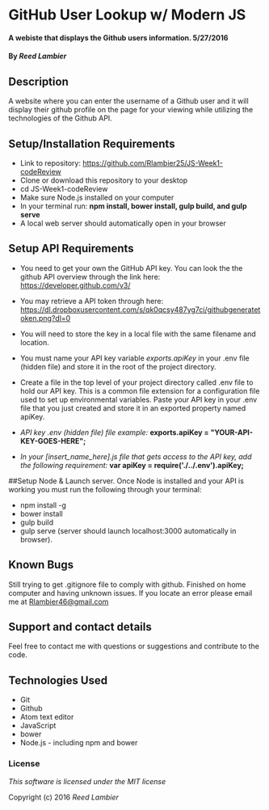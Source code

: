#  GitHub User Lookup w/ Modern JS

#### A webiste that displays the Github users information. 5/27/2016

#### By _Reed Lambier_

## Description

A website where you can enter the username of a Github user and it will display their github profile on the page for your viewing while utilizing the technologies of the Github API.

## Setup/Installation Requirements

* Link to repository: https://github.com/Rlambier25/JS-Week1-codeReview
* Clone or download this repository to your desktop
* cd JS-Week1-codeReview
* Make sure Node.js installed on your computer
* In your terminal run: **npm install, bower install, gulp build, and gulp serve**
* A local web server should automatically open in your browser

## Setup API Requirements

* You need to get your own the GitHub API key. You can look the the github API overview through the link here: https://developer.github.com/v3/

* You may retrieve a API token through here: https://dl.dropboxusercontent.com/s/qk0qcsy487yg7ci/githubgeneratetoken.png?dl=0

* You will need to store the key in a local file with the same filename and location.

* You must name your API key variable _exports.apiKey_ in your .env file (hidden file) and store it in the root of the project directory.

* Create a file in the top level of your project directory called .env file to hold our API key. This is a common file extension for a configuration file used to set up environmental variables. Paste your API key in your .env file that you just created and store it in an exported property named apiKey.

* _API key .env (hidden file) file example:_
**exports.apiKey = "YOUR-API-KEY-GOES-HERE";**

* _In your [insert_name_here].js file that gets access to the API key, add the following requirement:_
**var apiKey = require('./../.env').apiKey;**

##Setup Node & Launch server. Once Node is installed and your API is working you must run the following through your terminal:

* npm install -g
* bower install
* gulp build
* gulp serve (server should launch localhost:3000 automatically in browser).


## Known Bugs

Still trying to get .gitignore file to comply with github. Finished on home computer and having unknown issues. If you locate an error please email me at Rlambier46@gmail.com

## Support and contact details

Feel free to contact me with questions or suggestions and contribute to the code.

## Technologies Used

* Git
* Github
* Atom text editor
* JavaScript
* bower
* Node.js - including npm and bower

### License

_This software is licensed under the MIT license_

Copyright (c) 2016 _Reed Lambier_
